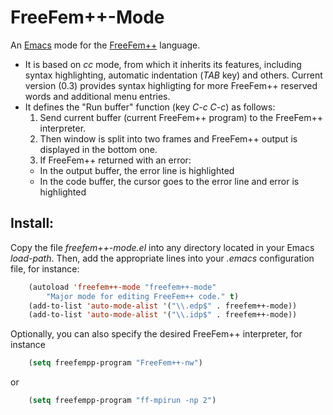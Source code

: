 # FreeFem++-Mode

An [Emacs](http://www.gnu.org/software/emacs) mode for the
[FreeFem++](http://www.freefem.org/ff++/) language.

- It is based on *cc* mode, from which it inherits its features,
  including syntax highlighting, automatic indentation (*TAB* key) and
  others. Current version (0.3) provides syntax highligting for more
  FreeFem++ reserved words and additional menu entries.
- It defines the "Run buffer" function (key *C-c C-c*) as follows:
  1. Send current buffer (current FreeFem++ program) to the FreeFem++ interpreter.
  2. Then window is split into two frames and FreeFem++ output is displayed in the bottom one.
  3. If FreeFem++ returned with an error:
    - In the output buffer, the error line is highlighted
    - In the code buffer, the cursor goes to the error line and error
       is highlighted

Install:
--------

Copy the file *freefem++-mode.el* into any directory located in your Emacs
*load-path*. Then, add the appropriate lines into your *.emacs*
configuration file, for instance:

```lisp
	(autoload 'freefem++-mode "freefem++-mode"
		"Major mode for editing FreeFem++ code." t)
	(add-to-list 'auto-mode-alist '("\\.edp$" . freefem++-mode))
	(add-to-list 'auto-mode-alist '("\\.idp$" . freefem++-mode))
```

Optionally, you can also specify the desired FreeFem++ interpreter,
for instance

```lisp
	(setq freefempp-program "FreeFem++-nw")
```
or
```lisp
	(setq freefempp-program "ff-mpirun -np 2")
```

<!--
Local Variables: 
mode: Markdown
ispell-local-dictionary: "english"
End:
-->
